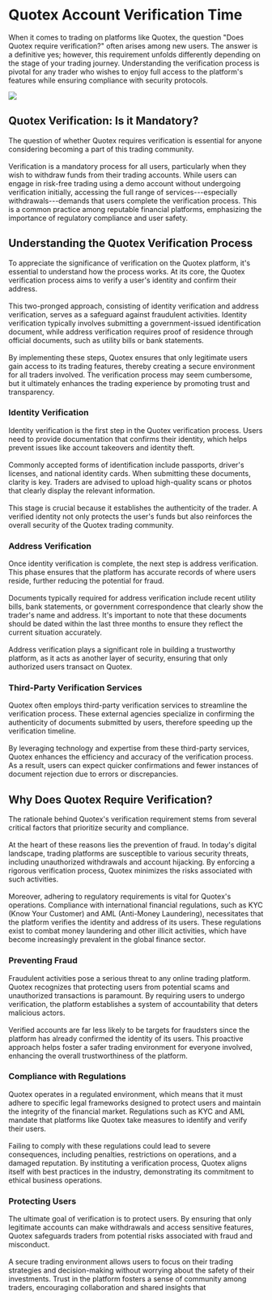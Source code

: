 # Quotex Account Verification Time

When it comes to trading on platforms like Quotex, the question "Does
Quotex require verification?" often arises among new users. The
answer is a definitive yes; however, this requirement unfolds
differently depending on the stage of your trading journey.
Understanding the verification process is pivotal for any trader who
wishes to enjoy full access to the platform\'s features while ensuring
compliance with security protocols.

[![](https://static.quotex.io/files/4_en/300_250.jpg)](https://traff.sbs/brokerqxlid)

## Quotex Verification: Is it Mandatory?

The question of whether Quotex requires verification is essential for
anyone considering becoming a part of this trading community.\
\
Verification is a mandatory process for all users, particularly when
they wish to withdraw funds from their trading accounts. While users can
engage in risk-free trading using a demo account without undergoing
verification initially, accessing the full range of
services---especially withdrawals---demands that users complete the
verification process. This is a common practice among reputable
financial platforms, emphasizing the importance of regulatory compliance
and user safety.

## Understanding the Quotex Verification Process

To appreciate the significance of verification on the Quotex platform,
it\'s essential to understand how the process works. At its core, the
Quotex verification process aims to verify a user\'s identity and
confirm their address.\
\
This two-pronged approach, consisting of identity verification and
address verification, serves as a safeguard against fraudulent
activities. Identity verification typically involves submitting a
government-issued identification document, while address verification
requires proof of residence through official documents, such as utility
bills or bank statements.\
\
By implementing these steps, Quotex ensures that only legitimate users
gain access to its trading features, thereby creating a secure
environment for all traders involved. The verification process may seem
cumbersome, but it ultimately enhances the trading experience by
promoting trust and transparency.

### Identity Verification

Identity verification is the first step in the Quotex verification
process. Users need to provide documentation that confirms their
identity, which helps prevent issues like account takeovers and identity
theft.\
\
Commonly accepted forms of identification include passports, driver\'s
licenses, and national identity cards. When submitting these documents,
clarity is key. Traders are advised to upload high-quality scans or
photos that clearly display the relevant information.\
\
This stage is crucial because it establishes the authenticity of the
trader. A verified identity not only protects the user's funds but also
reinforces the overall security of the Quotex trading community.

### Address Verification

Once identity verification is complete, the next step is address
verification. This phase ensures that the platform has accurate records
of where users reside, further reducing the potential for fraud.\
\
Documents typically required for address verification include recent
utility bills, bank statements, or government correspondence that
clearly show the trader\'s name and address. It\'s important to note
that these documents should be dated within the last three months to
ensure they reflect the current situation accurately.\
\
Address verification plays a significant role in building a trustworthy
platform, as it acts as another layer of security, ensuring that only
authorized users transact on Quotex.

### Third-Party Verification Services

Quotex often employs third-party verification services to streamline the
verification process. These external agencies specialize in confirming
the authenticity of documents submitted by users, therefore speeding up
the verification timeline.\
\
By leveraging technology and expertise from these third-party services,
Quotex enhances the efficiency and accuracy of the verification process.
As a result, users can expect quicker confirmations and fewer instances
of document rejection due to errors or discrepancies.

## Why Does Quotex Require Verification?

The rationale behind Quotex\'s verification requirement stems from
several critical factors that prioritize security and compliance.\
\
At the heart of these reasons lies the prevention of fraud. In today\'s
digital landscape, trading platforms are susceptible to various security
threats, including unauthorized withdrawals and account hijacking. By
enforcing a rigorous verification process, Quotex minimizes the risks
associated with such activities.\
\
Moreover, adhering to regulatory requirements is vital for Quotex\'s
operations. Compliance with international financial regulations, such as
KYC (Know Your Customer) and AML (Anti-Money Laundering), necessitates
that the platform verifies the identity and address of its users. These
regulations exist to combat money laundering and other illicit
activities, which have become increasingly prevalent in the global
finance sector.

### Preventing Fraud

Fraudulent activities pose a serious threat to any online trading
platform. Quotex recognizes that protecting users from potential scams
and unauthorized transactions is paramount. By requiring users to
undergo verification, the platform establishes a system of
accountability that deters malicious actors.\
\
Verified accounts are far less likely to be targets for fraudsters since
the platform has already confirmed the identity of its users. This
proactive approach helps foster a safer trading environment for everyone
involved, enhancing the overall trustworthiness of the platform.

### Compliance with Regulations

Quotex operates in a regulated environment, which means that it must
adhere to specific legal frameworks designed to protect users and
maintain the integrity of the financial market. Regulations such as KYC
and AML mandate that platforms like Quotex take measures to identify and
verify their users.\
\
Failing to comply with these regulations could lead to severe
consequences, including penalties, restrictions on operations, and a
damaged reputation. By instituting a verification process, Quotex aligns
itself with best practices in the industry, demonstrating its commitment
to ethical business operations.

### Protecting Users

The ultimate goal of verification is to protect users. By ensuring that
only legitimate accounts can make withdrawals and access sensitive
features, Quotex safeguards traders from potential risks associated with
fraud and misconduct.\
\
A secure trading environment allows users to focus on their trading
strategies and decision-making without worrying about the safety of
their investments. Trust in the platform fosters a sense of community
among traders, encouraging collaboration and shared insights that

